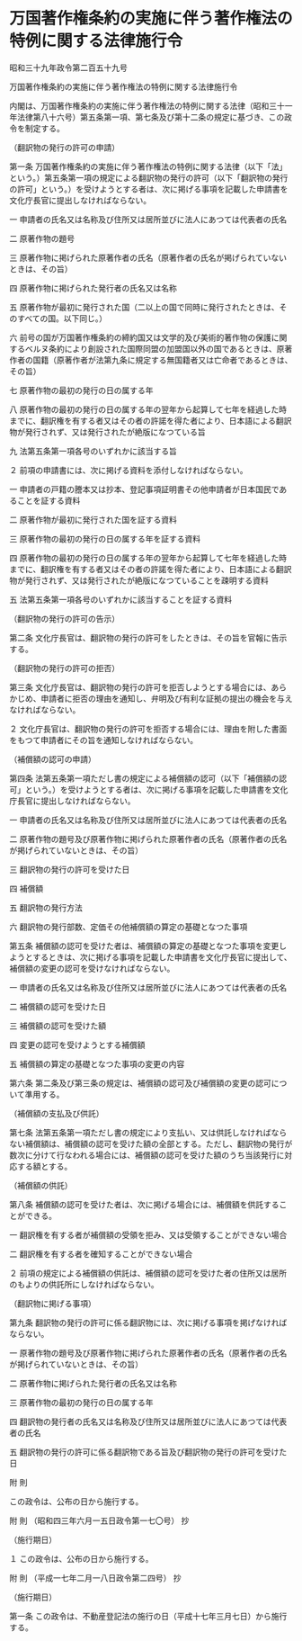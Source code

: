 # 万国著作権条約の実施に伴う著作権法の特例に関する法律施行令

昭和三十九年政令第二百五十九号

万国著作権条約の実施に伴う著作権法の特例に関する法律施行令

内閣は、万国著作権条約の実施に伴う著作権法の特例に関する法律（昭和三十一年法律第八十六号）第五条第一項、第七条及び第十二条の規定に基づき、この政令を制定する。

（翻訳物の発行の許可の申請）

第一条 万国著作権条約の実施に伴う著作権法の特例に関する法律（以下「法」という。）第五条第一項の規定による翻訳物の発行の許可（以下「翻訳物の発行の許可」という。）を受けようとする者は、次に掲げる事項を記載した申請書を文化庁長官に提出しなければならない。

一 申請者の氏名又は名称及び住所又は居所並びに法人にあつては代表者の氏名

二 原著作物の題号

三 原著作物に掲げられた原著作者の氏名（原著作者の氏名が掲げられていないときは、その旨）

四 原著作物に掲げられた発行者の氏名又は名称

五 原著作物が最初に発行された国（二以上の国で同時に発行されたときは、そのすべての国。以下同じ。）

六 前号の国が万国著作権条約の締約国又は文学的及び美術的著作物の保護に関するベルヌ条約により創設された国際同盟の加盟国以外の国であるときは、原著作者の国籍（原著作者が法第九条に規定する無国籍者又は亡命者であるときは、その旨）

七 原著作物の最初の発行の日の属する年

八 原著作物の最初の発行の日の属する年の翌年から起算して七年を経過した時までに、翻訳権を有する者又はその者の許諾を得た者により、日本語による翻訳物が発行されず、又は発行されたが絶版になつている旨

九 法第五条第一項各号のいずれかに該当する旨

２ 前項の申請書には、次に掲げる資料を添付しなければならない。

一 申請者の戸籍の謄本又は抄本、登記事項証明書その他申請者が日本国民であることを証する資料

二 原著作物が最初に発行された国を証する資料

三 原著作物の最初の発行の日の属する年を証する資料

四 原著作物の最初の発行の日の属する年の翌年から起算して七年を経過した時までに、翻訳権を有する者又はその者の許諾を得た者により、日本語による翻訳物が発行されず、又は発行されたが絶版になつていることを疎明する資料

五 法第五条第一項各号のいずれかに該当することを証する資料

（翻訳物の発行の許可の告示）

第二条 文化庁長官は、翻訳物の発行の許可をしたときは、その旨を官報に告示する。

（翻訳物の発行の許可の拒否）

第三条 文化庁長官は、翻訳物の発行の許可を拒否しようとする場合には、あらかじめ、申請者に拒否の理由を通知し、弁明及び有利な証拠の提出の機会を与えなければならない。

２ 文化庁長官は、翻訳物の発行の許可を拒否する場合には、理由を附した書面をもつて申請者にその旨を通知しなければならない。

（補償額の認可の申請）

第四条 法第五条第一項ただし書の規定による補償額の認可（以下「補償額の認可」という。）を受けようとする者は、次に掲げる事項を記載した申請書を文化庁長官に提出しなければならない。

一 申請者の氏名又は名称及び住所又は居所並びに法人にあつては代表者の氏名

二 原著作物の題号及び原著作物に掲げられた原著作者の氏名（原著作者の氏名が掲げられていないときは、その旨）

三 翻訳物の発行の許可を受けた日

四 補償額

五 翻訳物の発行方法

六 翻訳物の発行部数、定価その他補償額の算定の基礎となつた事項

第五条 補償額の認可を受けた者は、補償額の算定の基礎となつた事項を変更しようとするときは、次に掲げる事項を記載した申請書を文化庁長官に提出して、補償額の変更の認可を受けなければならない。

一 申請者の氏名又は名称及び住所又は居所並びに法人にあつては代表者の氏名

二 補償額の認可を受けた日

三 補償額の認可を受けた額

四 変更の認可を受けようとする補償額

五 補償額の算定の基礎となつた事項の変更の内容

第六条 第二条及び第三条の規定は、補償額の認可及び補償額の変更の認可について準用する。

（補償額の支払及び供託）

第七条 法第五条第一項ただし書の規定により支払い、又は供託しなければならない補償額は、補償額の認可を受けた額の全部とする。ただし、翻訳物の発行が数次に分けて行なわれる場合には、補償額の認可を受けた額のうち当該発行に対応する額とする。

（補償額の供託）

第八条 補償額の認可を受けた者は、次に掲げる場合には、補償額を供託することができる。

一 翻訳権を有する者が補償額の受領を拒み、又は受領することができない場合

二 翻訳権を有する者を確知することができない場合

２ 前項の規定による補償額の供託は、補償額の認可を受けた者の住所又は居所のもよりの供託所にしなければならない。

（翻訳物に掲げる事項）

第九条 翻訳物の発行の許可に係る翻訳物には、次に掲げる事項を掲げなければならない。

一 原著作物の題号及び原著作物に掲げられた原著作者の氏名（原著作者の氏名が掲げられていないときは、その旨）

二 原著作物に掲げられた発行者の氏名又は名称

三 原著作物の最初の発行の日の属する年

四 翻訳物の発行者の氏名又は名称及び住所又は居所並びに法人にあつては代表者の氏名

五 翻訳物の発行の許可に係る翻訳物である旨及び翻訳物の発行の許可を受けた日

附 則

この政令は、公布の日から施行する。

附 則 （昭和四三年六月一五日政令第一七〇号） 抄

（施行期日）

１ この政令は、公布の日から施行する。

附 則 （平成一七年二月一八日政令第二四号） 抄

（施行期日）

第一条 この政令は、不動産登記法の施行の日（平成十七年三月七日）から施行する。
